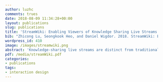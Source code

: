 ```yaml
---
author: luzhc
comments: trues
date: 2018-08-09 11:34:28+00:00
layout: publications
slug: publications
title: 'StreamWiki: Enabling Viewers of Knowledge Sharing Live Streams to Collaboratively Generate Archival Documentation for Effective In-Stream and Post Hoc Learning (To appear at ACM CSCW 2018)'
bib: "Zhicong Lu, Seongkook Heo, and Daniel Wigdor. 2018. StreamWiki: Enabling Viewers of Knowledge Sharing Live Streams to Collaboratively Generate Archival Documentation for Effective In-Stream and Post-Hoc Learning. In Proceedings of the ACM on Human-Computer Interaction, Vol. 2, CSCW, Article 112 (November 2018). ACM, New York, NY. 24 pages."
wordpress_id: 410
image: /images/streamwiki.png
abstract: 'Knowledge-sharing live streams are distinct from traditional educational videos, at least because of the large concurrently-viewing audience and the real-time discussions between viewers and the streamer. Though this creates unique opportunities for interactive learning, it also brings a challenge for creating a useful archive for post hoc learning. This paper presents the results of interviews with knowledge sharing streamers, their moderators, and viewers to understand current experiences and needs for sharing and learning knowledge through live streaming. Based on those findings, we built StreamWiki, a tool which leverages the viewers during live streams to produce useful archives of the interactive learning experience. On StreamWiki, moderators initiate tasks that viewers complete by conducting microtasks, such as writing a summary, commenting, and voting for informative comments. As a result, a summary document is built in real time. Through the tests of our prototype with streamers and viewers, we found that StreamWiki could help understanding the content and the context of the stream, during the stream and for post hoc learning. '
pdf: /media/streamWiki.pdf
categories:
- publications
tags:
- interaction design
---
```

